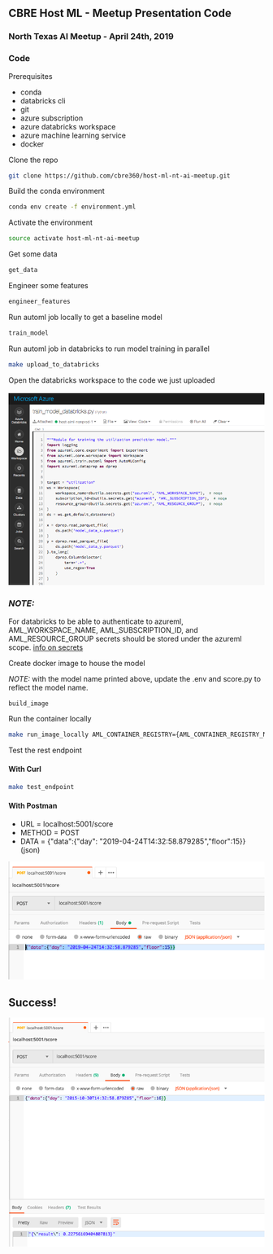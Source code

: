 ## CBRE Host ML - Meetup Presentation Code
### North Texas AI Meetup - April 24th, 2019

### Code

Prerequisites

* conda
* databricks cli
* git
* azure subscription
* azure databricks workspace
* azure machine learning service
* docker

Clone the repo
```bash
git clone https://github.com/cbre360/host-ml-nt-ai-meetup.git
```

Build the conda environment

```bash
conda env create -f environment.yml
```

Activate the environment

```bash
source activate host-ml-nt-ai-meetup
```

Get some data

```bash
get_data
```

Engineer some features

```bash
engineer_features
```

Run automl job locally to get a baseline model

```bash
train_model
```

Run automl job in databricks to run model training in parallel

```bash
make upload_to_databricks
```

Open the databricks workspace to the code we just uploaded

![databricks-screenshot](img/databricks_notebook.png)

### *NOTE:*
For databricks to be able to authenticate to azureml, AML_WORKSPACE_NAME, AML_SUBSCRIPTION_ID, and AML_RESOURCE_GROUP secrets should be stored under the azureml scope. [info on secrets](https://docs.azuredatabricks.net/user-guide/secrets/index.html)

Create docker image to house the model

*NOTE:* with the model name printed above, update the .env and score.py to reflect the model name.

```bash
build_image
```

Run the container locally

```bash
make run_image_locally AML_CONTAINER_REGISTRY={AML_CONTAINER_REGISTRY_NAME}
```

Test the rest endpoint

#### With Curl
```bash
make test_endpoint
```

#### With Postman
* URL = localhost:5001/score
* METHOD = POST
* DATA = {"data":{"day": "2019-04-24T14:32:58.879285","floor":15}} (json)

![postman-screenshot](img/postman.png)

## Success!
![postman-success-screenshot](img/postman-success.png)